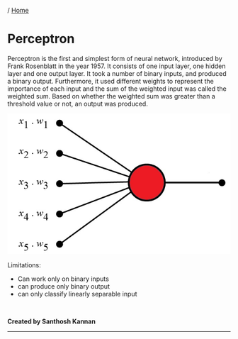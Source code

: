 / [Home](index.md)

# Perceptron

Perceptron is the first and simplest form of neural network, introduced by Frank Rosenblatt in the year 1957. It consists of one input layer, one hidden layer and one output layer. It took a number of binary inputs, and produced a binary output. Furthermore, it used different weights to represent the importance of each input and the sum of the weighted input was called the weighted sum. Based on whether the weighted sum was greater than a threshold value or not, an output was produced.

![Perceptron](images/perceptron.jpg "Perceptron")

Limitations:

- Can work only on binary inputs
- can produce only binary output
- can only classify linearly separable input

<br>

**Created by Santhosh Kannan**

---

<br>
